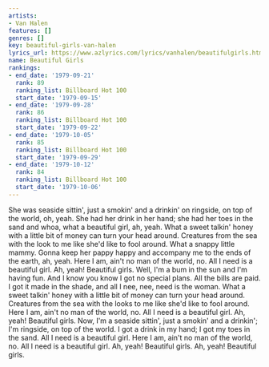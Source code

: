```yaml
---
artists:
- Van Halen
features: []
genres: []
key: beautiful-girls-van-halen
lyrics_url: https://www.azlyrics.com/lyrics/vanhalen/beautifulgirls.html
name: Beautiful Girls
rankings:
- end_date: '1979-09-21'
  rank: 89
  ranking_list: Billboard Hot 100
  start_date: '1979-09-15'
- end_date: '1979-09-28'
  rank: 86
  ranking_list: Billboard Hot 100
  start_date: '1979-09-22'
- end_date: '1979-10-05'
  rank: 85
  ranking_list: Billboard Hot 100
  start_date: '1979-09-29'
- end_date: '1979-10-12'
  rank: 84
  ranking_list: Billboard Hot 100
  start_date: '1979-10-06'
---
```


She was seaside sittin', just a smokin' and a drinkin' on ringside, on top of the world, oh, yeah.
She had her drink in her hand; she had her toes in the sand and whoa, what a beautiful girl, ah, yeah.
What a sweet talkin' honey with a little bit of money can turn your head around.
Creatures from the sea with the look to me like she'd like to fool around.
What a snappy little mammy. Gonna keep her pappy happy and accompany me to the ends of the earth, ah, yeah.
Here I am, ain't no man of the world, no.
All I need is a beautiful girl.
Ah, yeah! Beautiful girls.
Well, I'm a bum in the sun and I'm having fun.
And I know you know I got no special plans.
All the bills are paid. I got it made in the shade, and all I nee, nee, need is the woman.
What a sweet talkin' honey with a little bit of money can turn your head around.
Creatures from the sea with the looks to me like she'd like to fool around.
Here I am, ain't no man of the world, no.
All I need is a beautiful girl.
Ah, yeah! Beautiful girls.
Now, I'm a seaside sittin', just a smokin' and a drinkin';
I'm ringside, on top of the world.
I got a drink in my hand; I got my toes in the sand.
All I need is a beautiful girl.
Here I am, ain't no man of the world, no.
All I need is a beautiful girl.
Ah, yeah! Beautiful girls.
Ah, yeah! Beautiful girls.

